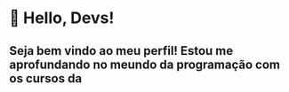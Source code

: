 # 👋 Hello, Devs!
## Seja bem vindo ao meu perfil! Estou me aprofundando no meundo da programação com os cursos da 
